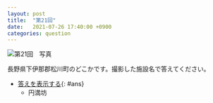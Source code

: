 ```yaml
---
layout: post
title:  "第21回"
date:   2021-07-26 17:40:00 +0900
categories: question
---
```


![第21回　写真](/kokodoko/images/q21.jpg)

長野県下伊那郡松川町のどこかです。撮影した施設名で答えてください。

- [答えを表示する](javascript:void(0)){: #ans}  
   - 円満坊
